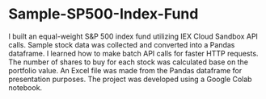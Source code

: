 # Sample-SP500-Index-Fund


I built an equal-weight S&P 500 index fund utilizing IEX Cloud Sandbox API calls. Sample stock data was collected and converted into a Pandas dataframe. I learned how to make batch API calls for faster HTTP requests. The number of shares to buy for each stock was calculated base on the portfolio value. An Excel file was made from the Pandas dataframe for presentation purposes. The project was developed using a Google Colab notebook.


